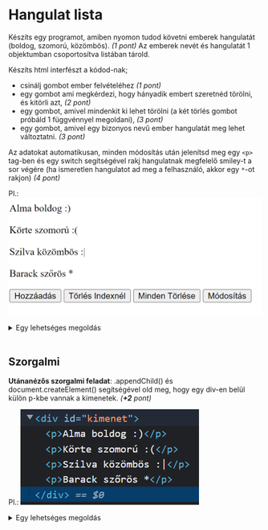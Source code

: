 # Hangulat lista

Készíts egy programot, amiben nyomon tudod követni emberek hangulatát (boldog, szomorú, közömbös). _(1 pont)_
Az emberek nevét és hangulatát 1 objektumban csoportosítva listában tárold.

Készíts html interfészt a kódod-nak;

- csinálj gombot ember felvételéhez _(1 pont)_
- egy gombot ami megkérdezi, hogy hányadik embert szeretnéd törölni, és kitörli azt, _(2 pont)_
- egy gombot, amivel mindenkit ki lehet törölni (a két törlés gombot próbáld 1 függvénnyel megoldani), _(3 pont)_
- egy gombot, amivel egy bizonyos nevű ember hangulatát meg lehet változtatni. _(3 pont)_

Az adatokat automatikusan, minden módosítás után jelenítsd meg egy `<p>` tag-ben és egy switch segítségével rakj hangulatnak megfelelő smiley-t a sor végére (ha ismeretlen hangulatot ad meg a felhasználó, akkor egy `*`-ot rakjon) _(4 pont)_

Pl.:
![példa](./assets/feladat_pelda.png)

<details>
<summary>Egy lehetséges megoldás</summary>

Html:

```html
<body>
    <p id="kimenet"></p>
    <input type="button" value="Hozzáadás" onclick="emberFelvetele()">
    <input type="button" value="Törlés Indexnél" onclick="emberTorlese('index')">
    <input type="button" value="Minden Törlése" onclick="emberTorlese('mind')">
    <input type="button" value="Módosítás" onclick="modosit()">
</body>
```

Js: 

```js
let emberek = [];

function emberFelvetele() {
    emberek.push({
        nev: prompt("Kérem a nevét"),
        hangulat: prompt("Kérem a hangulatát"),
    });
    kiir();
}

function emberTorlese(kit) {
    if (kit == 'mind') {
        emberek = [];
    } else {
        const index = parseInt(prompt(`Hanyadikat távolítsam el? (0-tól ${emberek.length - 1}-ig)`));
        emberek.splice(index, 1);
    }
    kiir();
}

function modosit() {
    const nev = prompt("Kit módosítsak?");
    for (const element of emberek) {
        if (element.nev == nev) {
            const ujhangulat = prompt("Kérem a hangulatát");
            element.hangulat = ujhangulat;
            break;
        }
    }
    kiir();
    /* 
    Vagy for i looppal
    for (let index = 0; index < emberek.length; index++) {
        if (emberek[index].nev == nev) {
            const ujhangulat = prompt("Kérem a hangulatát");
            emberek[index].hangulat = ujhangulat;
            break;
        }
    }
    */
}

function kiir() {
    let kimenet = "";
    for (const element of emberek) {
        kimenet += `${element.nev} ${element.hangulat} `;
        switch (element.hangulat) {
            case "boldog":
                kimenet += ":)";
                break;
            case "szomorú":
                kimenet += ":(";
                break;
            case "közömbös":
                kimenet += ":|";
                break;
            default:
                kimenet += "*";
                break;
        }
        kimenet += "<br>";
    }
    document.getElementById("kimenet").innerHTML = kimenet;
}
```

</details>
<br>


## Szorgalmi

**Utánanézős szorgalmi feladat**: .appendChild() és document.createElement() segítségével old meg, hogy egy div-en belül külön p-kbe vannak a kimenetek. _(**+2** pont)_

Pl.:
![példa](./assets/feladat_div.png)

<details>
<summary>Egy lehetséges megoldás</summary>

Html-ben a kimetet átírjuk div-re:
```html
<body>
    <div id="kimenet"></div>
    ...
</body>
```

És egy kicsit átalakítjuk a kiir függvényt:
```js
function kiir() {
    document.getElementById("kimenet").innerHTML = ''; // üresre állítja a kimenetet
    for (const element of emberek) {
        let kimenet = "";
        kimenet += `${element.nev} ${element.hangulat} `;
        switch (element.hangulat) {
            case "boldog":
                kimenet += ":)";
                break;
            case "szomorú":
                kimenet += ":(";
                break;
            case "közömbös":
                kimenet += ":|";
                break;
            default:
                kimenet += "*";
                break;
        }
        const pElement = document.createElement("p"); // Virtuális p létrehozása
        pElement.innerText = kimenet;
        document.getElementById("kimenet").appendChild(pElement); // Hozzáadjuk az új p-t a kimenethez
    }
}
```

</details>